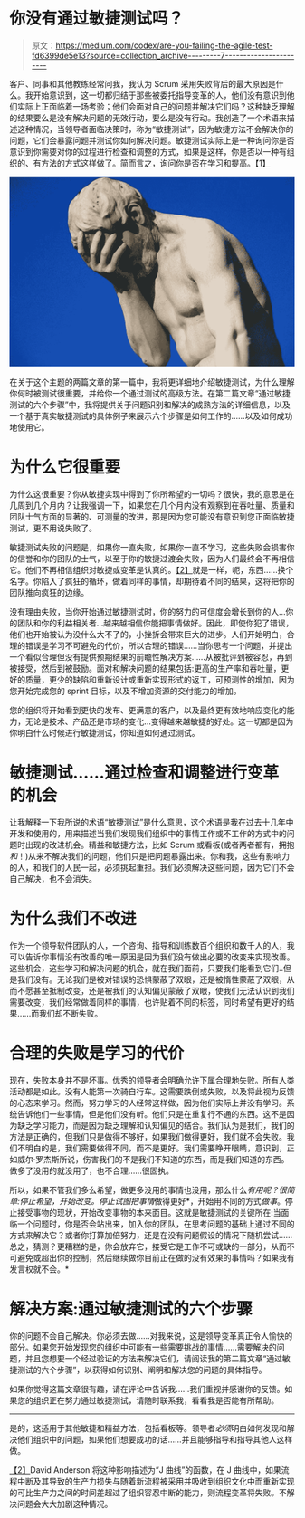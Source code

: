 # 你没有通过敏捷测试吗？

> 原文：<https://medium.com/codex/are-you-failing-the-agile-test-fd6399de5e13?source=collection_archive---------7----------------------->

客户、同事和其他教练经常问我，我认为 Scrum 采用失败背后的最大原因是什么。我开始意识到，这一切都归结于那些被委托指导变革的人，他们没有意识到他们实际上正面临着一场考验；他们会面对自己的问题并解决它们吗？这种缺乏理解的结果要么是没有解决问题的无效行动，要么是没有行动。我创造了一个术语来描述这种情况，当领导者面临决策时，称为“敏捷测试”，因为敏捷方法不会解决你的问题，它们会暴露问题并测试你如何解决问题。敏捷测试实际上是一种询问你是否意识到你需要对你的过程进行检查和调整的方式，如果是这样，你是否以一种有组织的、有方法的方式这样做了。简而言之，询问你是否在学习和提高。[【1】](#_ftn1)

![](img/aea7f8ff527b3cd968d3d71052cf7475.png)

在关于这个主题的两篇文章的第一篇中，我将更详细地介绍敏捷测试，为什么理解你何时被测试很重要，并给你一个通过测试的高级方法。在第二篇文章“通过敏捷测试的六个步骤”中，我将提供关于问题识别和解决的成熟方法的详细信息，以及一个基于真实敏捷测试的具体例子来展示六个步骤是如何工作的……以及如何成功地使用它。

# 为什么它很重要

为什么这很重要？你从敏捷实现中得到了你所希望的一切吗？很快，我的意思是在几周到几个月内？让我强调一下，如果您在几个月内没有观察到在吞吐量、质量和团队士气方面的显著的、可测量的改进，那是因为您可能没有意识到您正面临敏捷测试，更不用说失败了。

敏捷测试失败的问题是，如果你一直失败，如果你一直不学习，这些失败会损害你的信誉和你的团队的士气，以至于你的敏捷过渡会失败，因为人们最终会不再相信它。他们不再相信组织对敏捷或变革是认真的。[【2】](#_ftn2)就是一样，呃，东西……换个名字。你陷入了疯狂的循环，做着同样的事情，却期待着不同的结果，这将把你的团队推向疯狂的边缘。

没有理由失败，当你开始通过敏捷测试时，你的努力的可信度会增长到你的人…你的团队和你的利益相关者…越来越相信你能把事情做好。因此，即使你犯了错误，他们也开始被认为没什么大不了的，小挫折会带来巨大的进步。人们开始明白，合理的错误是学习不可避免的代价，所以合理的错误……当你思考一个问题，并提出一个看似合理但没有提供预期结果的前瞻性解决方案……从被批评到被容忍，再到被接受，然后到被鼓励。面对和解决问题的结果包括:更高的生产率和吞吐量，更好的质量，更少的缺陷和重新设计或重新实现形式的返工，可预测性的增加，因为您开始完成您的 sprint 目标，以及不增加资源的交付能力的增加。

您的组织将开始看到更快的发布、更满意的客户，以及最终更有效地响应变化的能力，无论是技术、产品还是市场的变化…变得越来越敏捷的好处。这一切都是因为你明白什么时候进行敏捷测试，你知道如何通过测试。

# 敏捷测试……通过检查和调整进行变革的机会

让我解释一下我所说的术语“敏捷测试”是什么意思，这个术语是我在过去十几年中开发和使用的，用来描述当我们发现我们组织中的事情工作或不工作的方式中的问题时出现的改进机会。精益和敏捷方法，比如 Scrum 或看板(或者两者都有，拥抱*和*！)从来不解决我们的问题，他们只是把问题暴露出来。你和我，这些有影响力的人，和我们的人民一起，必须挑起重担。我们必须解决这些问题，因为它们不会自己解决，也不会消失。

# 为什么我们不改进

作为一个领导软件团队的人，一个咨询、指导和训练数百个组织和数千人的人，我可以告诉你事情没有改善的唯一原因是因为我们没有做出必要的改变来实现改善。这些机会，这些学习和解决问题的机会，就在我们面前，只要我们能看到它们..但是我们没有。无论我们是被对错误的恐惧蒙蔽了双眼，还是被惰性蒙蔽了双眼，从而不愿甚至抵制改变，还是被我们的认知偏见蒙蔽了双眼，使我们无法认识到我们需要改变，我们经常做着同样的事情，也许贴着不同的标签，同时希望有更好的结果……而我们却不断失败。

# 合理的失败是学习的代价

现在，失败本身并不是坏事。优秀的领导者会明确允许下属合理地失败。所有人类活动都是如此。没有人能第一次骑自行车。这需要跌倒或失败，以及将此视为反馈的心态来学习。然而，努力学习的人经常这样做，因为他们实际上并没有学习。系统告诉他们一些事情，但是他们没有听。他们只是在重复行不通的东西。这不是因为缺乏学习能力，而是因为缺乏理解和认知偏见的结合。我们认为是我们，我们的方法是正确的，但我们只是做得不够好，如果我们做得更好，我们就不会失败。我们不明白的是，我们需要做得不同，而不是更好。我们需要睁开眼睛，意识到，正如威尔·罗杰斯所说，伤害我们的不是我们不知道的东西，而是我们知道的东西。做多了没用的就没用了，也不合理……很固执。

所以，如果不管我们多么希望，做更多没用的事情也没用，那么什么*有用呢？很简单:停止希望，开始改变。停止试图把事情*做得更好*，开始用不同的方式*做事*。停止接受事物的现状，开始改变事物的本来面目。这就是敏捷测试的关键所在:当面临一个问题时，你是否会站出来，加入你的团队，在思考问题的基础上通过不同的方式来解决它？或者你打算加倍努力，还是在没有问题假设的情况下随机尝试……总之，猜测？更糟糕的是，你会放弃它，接受它是工作不可或缺的一部分，从而不可避免或超出你的控制，然后继续做你目前正在做的没有效果的事情吗？如果我有发言权就不会。*

# 解决方案:通过敏捷测试的六个步骤

你的问题不会自己解决。你必须去做……对我来说，这是领导变革真正令人愉快的部分。如果您开始发现您的组织中可能有一些需要挑战的事情……需要解决的问题，并且您想要一个经过验证的方法来解决它们，请阅读我的第二篇文章“通过敏捷测试的六个步骤”，以获得如何识别、阐明和解决您的问题的具体指导。

如果你觉得这篇文章很有趣，请在评论中告诉我……我们重视并感谢你的反馈。如果您的组织正在努力通过敏捷测试，请随时联系我，看看我是否能有所帮助。

_____

是的，这适用于其他敏捷和精益方法，包括看板等。领导者*必须*明白如何发现和解决他们组织中的问题，如果他们想要成功的话……并且能够指导和指导其他人这样做。

[【2】](#_ftnref2)David Anderson 将这种影响描述为“J 曲线”的函数，在 J 曲线中，如果流程中断及其导致的生产力损失与随着新流程被采用并吸收到组织文化中而重新实现的可比生产力之间的时间差超过了组织容忍中断的能力，则流程变革将失败。不解决问题会大大加剧这种情况。